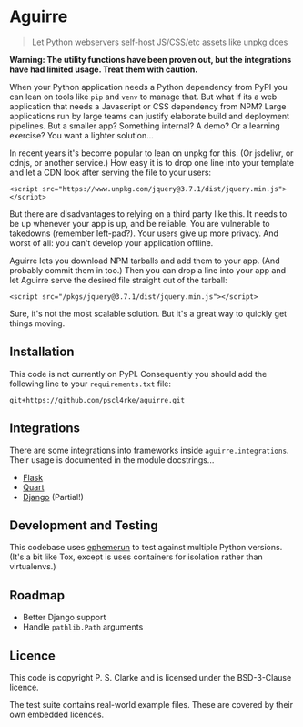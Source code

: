 
# Aguirre

> Let Python webservers self-host JS/CSS/etc assets like unpkg does

**Warning: The utility functions have been proven out,
but the integrations have had limited usage.
Treat them with caution.**

When your Python application needs a Python dependency from PyPI
you can lean on tools like `pip` and `venv` to manage that.
But what if its a web application that needs a Javascript or
CSS dependency from NPM?
Large applications run by large teams can justify elaborate
build and deployment pipelines.
But a smaller app?
Something internal?
A demo?
Or a learning exercise?
You want a lighter solution...

In recent years it's become popular to lean on unpkg for this.
(Or jsdelivr, or cdnjs, or another service.)
How easy it is to drop one line into your template and let a CDN
look after serving the file to your users:

    <script src="https://www.unpkg.com/jquery@3.7.1/dist/jquery.min.js"></script>

But there are disadvantages to relying on a third party like this.
It needs to be up whenever your app is up, and be reliable.
You are vulnerable to takedowns (remember left-pad?).
Your users give up more privacy.
And worst of all: you can't develop your application offline.

Aguirre lets you download NPM tarballs and add them to your app.
(And probably commit them in too.)
Then you can drop a line into your app and let Aguirre serve the
desired file straight out of the tarball:

    <script src="/pkgs/jquery@3.7.1/dist/jquery.min.js"></script>

Sure, it's not the most scalable solution.
But it's a great way to quickly get things moving.

## Installation

This code is not currently on PyPI.
Consequently you should add the following line to your
`requirements.txt` file:

    git+https://github.com/pscl4rke/aguirre.git

## Integrations

There are some integrations into frameworks inside
`aguirre.integrations`.
Their usage is documented in the module docstrings...

* [Flask](https://github.com/pscl4rke/aguirre/blob/master/aguirre/integrations/flask.py)
* [Quart](https://github.com/pscl4rke/aguirre/blob/master/aguirre/integrations/quart.py)
* [Django](https://github.com/pscl4rke/aguirre/blob/master/aguirre/integrations/django.py) (Partial!)

## Development and Testing

This codebase uses
[ephemerun](https://github.com/pscl4rke/ephemerun)
to test against multiple Python versions.
(It's a bit like Tox,
except is uses containers for isolation rather than virtualenvs.)

## Roadmap

* Better Django support
* Handle `pathlib.Path` arguments

## Licence

This code is copyright P. S. Clarke and is licensed under
the BSD-3-Clause licence.

The test suite contains real-world example files.
These are covered by their own embedded licences.
